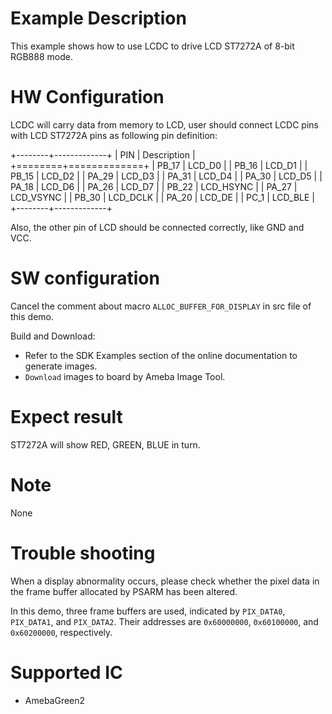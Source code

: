 #  Example Description

This example shows how to use LCDC to drive LCD ST7272A of 8-bit RGB888 mode.

# HW Configuration

LCDC will carry data from memory to LCD, user should connect LCDC pins with LCD ST7272A pins as following pin definition:

+--------+-------------+
| PIN    | Description |
+========+=============+
| PB_17  | LCD_D0      |
| PB_16  | LCD_D1      |
| PB_15  | LCD_D2      |
| PA_29  | LCD_D3      |
| PA_31  | LCD_D4      |
| PA_30  | LCD_D5      |
| PA_18  | LCD_D6      |
| PA_26  | LCD_D7      |
| PB_22  | LCD_HSYNC   |
| PA_27  | LCD_VSYNC   |
| PB_30  | LCD_DCLK    |
| PA_20  | LCD_DE      |
| PC_1   | LCD_BLE     |
+--------+-------------+

Also, the other pin of LCD should be connected correctly, like GND and VCC.

#  SW configuration

Cancel the comment about macro `ALLOC_BUFFER_FOR_DISPLAY` in src file of this demo.

Build and Download:
   * Refer to the SDK Examples section of the online documentation to generate images.
   * `Download` images to board by Ameba Image Tool.

#  Expect result
ST7272A will show RED, GREEN, BLUE in turn.

#  Note
None

# Trouble shooting
When a display abnormality occurs, please check whether the pixel data in the frame buffer allocated by PSARM has been altered.

In this demo, three frame buffers are used, indicated by `PIX_DATA0`, `PIX_DATA1`, and `PIX_DATA2`. Their addresses are `0x60000000`, `0x60100000`, and `0x60200000`, respectively.

#  Supported IC

* AmebaGreen2



